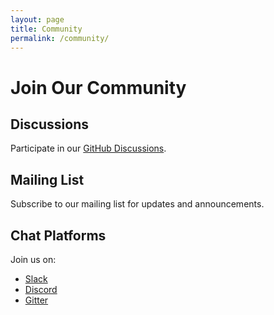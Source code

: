 ```yaml
---
layout: page
title: Community
permalink: /community/
---
```


# Join Our Community

## Discussions
Participate in our [GitHub Discussions](https://github.com/24-2-Sej-dule/Sej-dule/discussions).

## Mailing List
Subscribe to our mailing list for updates and announcements.

## Chat Platforms
Join us on:
- [Slack](https://slack.com)
- [Discord](https://discord.com)
- [Gitter](https://gitter.im)
